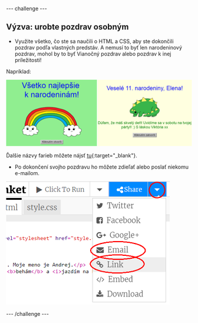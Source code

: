 \--- challenge \---

## Výzva: urobte pozdrav osobným

+ Využite všetko, čo ste sa naučili o HTML a CSS, aby ste dokončili pozdrav podľa vlastných predstáv. A nemusí to byť len narodeninový pozdrav, mohol by to byť Vianočný pozdrav alebo pozdrav k inej príležitosti!

Napríklad:

![snímka obrazovky](images/birthday-final.png)

Ďalšie názvy farieb môžete nájsť [tu](http://jumpto.cc/colours){:target="_blank"}.

+ Po dokončení svojho pozdravu ho môžete zdieľať alebo poslať niekomu e-mailom.

![snímka obrazovky](images/birthday-share.png)

\--- /challenge \---